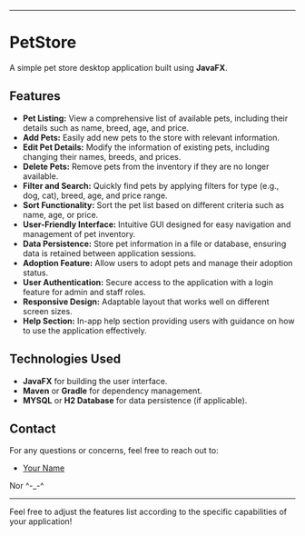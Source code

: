 
---

# PetStore

A simple pet store desktop application built using **JavaFX**.

## Features

- **Pet Listing:** View a comprehensive list of available pets, including their details such as name, breed, age, and price.
- **Add Pets:** Easily add new pets to the store with relevant information.
- **Edit Pet Details:** Modify the information of existing pets, including changing their names, breeds, and prices.
- **Delete Pets:** Remove pets from the inventory if they are no longer available.
- **Filter and Search:** Quickly find pets by applying filters for type (e.g., dog, cat), breed, age, and price range.
- **Sort Functionality:** Sort the pet list based on different criteria such as name, age, or price.
- **User-Friendly Interface:** Intuitive GUI designed for easy navigation and management of pet inventory.
- **Data Persistence:** Store pet information in a file or database, ensuring data is retained between application sessions.
- **Adoption Feature:** Allow users to adopt pets and manage their adoption status.
- **User Authentication:** Secure access to the application with a login feature for admin and staff roles.
- **Responsive Design:** Adaptable layout that works well on different screen sizes.
- **Help Section:** In-app help section providing users with guidance on how to use the application effectively.

## Technologies Used

- **JavaFX** for building the user interface.
- **Maven** or **Gradle** for dependency management.
- **MYSQL** or **H2 Database** for data persistence (if applicable).

## Contact

For any questions or concerns, feel free to reach out to:

- [Your Name](https://github.com/NorhanAbdelmonem)


Nor ^-_-^

---

Feel free to adjust the features list according to the specific capabilities of your application!
